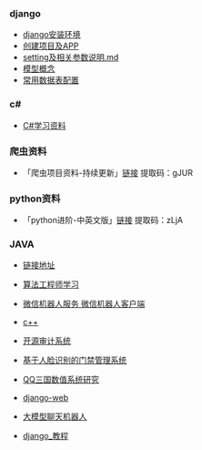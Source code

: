 ### django 
- [django安装环境](source/Web/source/django/ch1_安装环境.md)
- [创建项目及APP](source/Web/source/django/ch2_创建Django项目和APP.md)
- [setting及相关参数说明.md](source/Web/source/django/ch3_配置setting及相关参数说明.md)
- [模型概念](source/Web/source/django/ch4_模型概念.md)
- [常用数据表配置](source/Web/source/django/ch5_常用数据表及配置.md)

### c#
- [C#学习资料](https://github.com/MoienTajik/AspNetCore-Developer-Roadmap/blob/master/ReadMe.zh-Hans.md)

### 爬虫资料
- 「爬虫项目资料-持续更新」[链接](https://pan.quark.cn/s/698fd0e11604) 提取码：gJUR

### python资料
- 「python进阶-中英文版」[链接](https://pan.quark.cn/s/fdb4c46fcca3)  提取码：zLjA
### JAVA
- [链接地址](https://www.blog996.com/md/2023-11-09-1699496330596.html)


- [算法工程师学习](https://github.com/lcylmhlcy/Awesome-algorithm-interview.git)

- [微信机器人服务 微信机器人客户端](https://github.com/JiankeLiJin/wx-bot-server)
- [c++](https://github.com/liuxuanhai/CodingInterviewsNotes)
- [开源审计系统](https://github.com/jumpserver/jumpserver)
- [基于人脸识别的门禁管理系统](https://github.com/hualuoo/dormitory_menage_system.git)
- [QQ三国数值系统研究](https://github.com/WanderingQuantum/qqsganalysis?tab=readme-ov-file)
- [django-web](https://github.com/StrayCamel247/Django_web)
- [大模型聊天机器人](https://github.com/zhayujie/chatgpt-on-wechat.git)
- [django_教程](https://www.liujiangblog.com/)